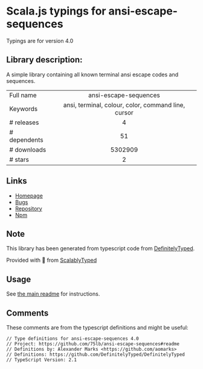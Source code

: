 
# Scala.js typings for ansi-escape-sequences

Typings are for version 4.0

## Library description:
A simple library containing all known terminal ansi escape codes and sequences.

|                    |                 |
| ------------------ | :-------------: |
| Full name          | ansi-escape-sequences |
| Keywords           | ansi, terminal, colour, color, command line, cursor |
| # releases         | 4 |
| # dependents       | 51 |
| # downloads        | 5302909 |
| # stars            | 2 |

## Links
- [Homepage](https://github.com/75lb/ansi-escape-sequences#readme)
- [Bugs](https://github.com/75lb/ansi-escape-sequences/issues)
- [Repository](https://github.com/75lb/ansi-escape-sequences)
- [Npm](https://www.npmjs.com/package/ansi-escape-sequences)
    


## Note
This library has been generated from typescript code from [DefinitelyTyped](https://definitelytyped.org).

Provided with :purple_heart: from [ScalablyTyped](https://github.com/oyvindberg/ScalablyTyped)

## Usage
See [the main readme](../../readme.md) for instructions.

## Comments

These comments are from the typescript definitions and might be useful:
```
// Type definitions for ansi-escape-sequences 4.0
// Project: https://github.com/75lb/ansi-escape-sequences#readme
// Definitions by: Alexander Marks <https://github.com/aomarks>
// Definitions: https://github.com/DefinitelyTyped/DefinitelyTyped
// TypeScript Version: 2.1

```

